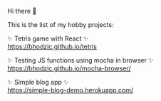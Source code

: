 Hi there 👋

This is the list of my hobby projects:

✨ Tetris game with React ✨   
https://bhodzic.github.io/tetris

✨ Testing JS functions using mocha in browser ✨  
https://bhodzic.github.io/mocha-browser/

✨ Simple blog app ✨  
https://simple-blog-demo.herokuapp.com/
